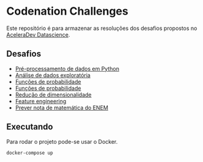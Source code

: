 # Codenation Challenges

Este repositório é para armazenar as resoluções dos desafios propostos no [AceleraDev Datascience](https://www.codenation.dev/acceleration/aceleradev-data-science/).

## Desafios

- [Pré-processamento de dados em Python](./data-science-0/main.ipynb)
- [Análise de dados exploratória](./coestatistica-1/coestatistica-1.ipynb)
- [Funções de probabilidade](./data-science-1/main.ipynb)
- [Funções de probabilidade](./data-science-2/main.ipynb)
- [Redução de dimensionalidade](./data-science-3/main.ipynb)
- [Feature engineering]((./data-science-4/main.ipynb))
- [Prever nota de matemática do ENEM](./enem-2/main.ipynb)

## Executando

Para rodar o projeto pode-se usar o Docker.

```bash
docker-compose up
```
